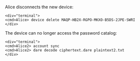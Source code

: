 
Alice disconnects the new device:


~~~~
<div="terminal">
<cmd>Alice> device delete MAQP-HB2X-RGPO-MKXO-B5DS-2JPE-SWRI
</div>
~~~~

The device can no longer access the password catalog:


~~~~
<div="terminal">
<cmd>Alice2> account sync
<cmd>Alice2> dare decode ciphertext.dare plaintext2.txt
</div>
~~~~


